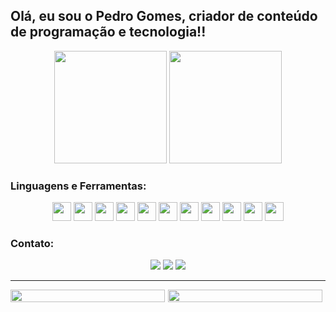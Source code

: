 ## Olá, eu sou o Pedro Gomes, criador de conteúdo de programação e tecnologia!!

<div align="center">
  <img height="180em" src="https://github-readme-stats.vercel.app/api?username=PeuGomes&show_icons=true&theme=dracula&include_all_commits=true&count_private=true"/>
  <img height="180em" src="https://github-readme-stats.vercel.app/api/top-langs/?username=PeuGomes&layout=compact&langs_count=7&theme=dracula"/>
</div>

### Linguagens e Ferramentas:
<div align="center"> 
  <img src="https://cdn.jsdelivr.net/gh/devicons/devicon/icons/html5/html5-original-wordmark.svg" height="30" />
  <img src="https://cdn.jsdelivr.net/gh/devicons/devicon/icons/css3/css3-original-wordmark.svg" height="30" />
  <img src="https://cdn.jsdelivr.net/gh/devicons/devicon/icons/javascript/javascript-original.svg" height="30" />
  <img src="https://cdn.jsdelivr.net/gh/devicons/devicon/icons/typescript/typescript-original.svg" height="30" />
  <img src="https://cdn.jsdelivr.net/gh/devicons/devicon/icons/nodejs/nodejs-original-wordmark.svg" height="30" />
  <img src="https://cdn.jsdelivr.net/gh/devicons/devicon/icons/react/react-original-wordmark.svg" height="30" />
  <img src="https://cdn.jsdelivr.net/gh/devicons/devicon/icons/python/python-original-wordmark.svg" height="30" />
  <img src="https://cdn.jsdelivr.net/gh/devicons/devicon/icons/csharp/csharp-original.svg" height="30" />
  <img src="https://cdn.jsdelivr.net/gh/devicons/devicon/icons/java/java-original-wordmark.svg" height="30" />
  <img src="https://cdn.jsdelivr.net/gh/devicons/devicon/icons/spring/spring-plain-wordmark.svg" height="30" />
  <img src="https://cdn.jsdelivr.net/gh/devicons/devicon/icons/mysql/mysql-original-wordmark.svg" height="30" />
</div>

### Contato:
<div align="center"> 
  <a href="https://www.instagram.com/pedro_ivo_88/" target="_blank"><img src="https://img.shields.io/badge/-Instagram-%23E4405F?style=for-the-badge&logo=instagram&logoColor=white" target="_blank"></a> 
  <a href="mailto:pedroivobarretogomes26@gmail.com"><img src="https://img.shields.io/badge/-Gmail-%23333?style=for-the-badge&logo=gmail&logoColor=white" target="_blank"></a>
  <a href="https://www.linkedin.com/in/pedro-ivo-barreto-gomes-a313b51b9/" target="_blank"><img src="https://img.shields.io/badge/-LinkedIn-%230077B5?style=for-the-badge&logo=linkedin&logoColor=white" target="_blank"></a>
</div>

---

<div style="width: 100%; display: flex; justify-content: space-between;">
  <img src="https://github.com/PeuGomes/Python-3-OrientacaoAObjetosIntroducao/blob/master/giphyy.gif" style="width: 98%;  object-fit: cover;" />
  <img src="https://github.com/PeuGomes/Python-3-OrientacaoAObjetosIntroducao/blob/master/giphy2.gif" style="width: 98%;  object-fit: cover;" />
</div>
